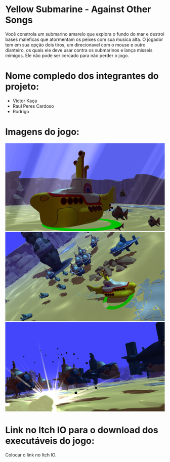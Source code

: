 # Yellow Submarine - Against Other Songs

Você constrola um submarino amarelo que explora o fundo do mar e destroi bases maleficas que atormentam os peixes com sua musica alta. O jogador tem em sua opção dois tiros, um direcionavel com o mouse e outro dianteiro, os quais ele deve usar contra os submarinos e lança misseis inimigos. Ele não pode ser cercado para não perder o jogo.

# Nome compledo dos integrantes do projeto:

* Victor Kaça
* Raul Peres Cardoso
* Rodrigo

# Imagens do jogo:

![Submarino Amarelo](https://raw.githubusercontent.com/pucspcos/projetocos2017-100-tcc/master/Imagens%20YS/YS01.png)
![Inimigos](https://raw.githubusercontent.com/pucspcos/projetocos2017-100-tcc/master/Imagens%20YS/YS02.png)
![Explosao](https://raw.githubusercontent.com/pucspcos/projetocos2017-100-tcc/master/Imagens%20YS/YS03.png)

# Link no Itch IO para o download dos executáveis do jogo:

Colocar o link no Itch IO.
